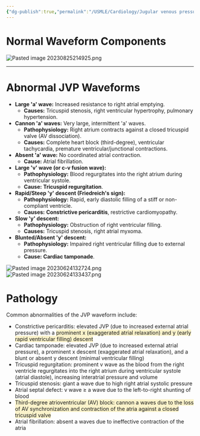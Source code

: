 ```yaml
---
{"dg-publish":true,"permalink":"/USMLE/Cardiology/Jugular venous pressure/","title":"Cardiovascular examination","tags":["t1"]}
---
```


# Normal Waveform Components
![Pasted image 20230825214925.png](/img/user/appendix/Pasted%20image%2020230825214925.png)

---
# Abnormal JVP Waveforms
*   **Large 'a' wave:** Increased resistance to right atrial emptying.
    *   **Causes:** Tricuspid stenosis, right ventricular hypertrophy, pulmonary hypertension.
*   **Cannon 'a' waves:** Very large, intermittent 'a' waves.
    *   **Pathophysiology:** Right atrium contracts against a closed tricuspid valve (AV dissociation).
    *   **Causes:** Complete heart block (third-degree), ventricular tachycardia, premature ventricular/junctional contractions.
*   **Absent 'a' wave:** No coordinated atrial contraction.
    *   **Cause:** Atrial fibrillation.
*   **Large 'v' wave (or c-v fusion wave):**
    *   **Pathophysiology:** Blood regurgitates into the right atrium during ventricular systole.
    *   **Cause:** **Tricuspid regurgitation**.
*   **Rapid/Steep 'y' descent (Friedreich's sign):**
    *   **Pathophysiology:** Rapid, early diastolic filling of a stiff or non-compliant ventricle.
    *   **Causes:** **Constrictive pericarditis**, restrictive cardiomyopathy.
*   **Slow 'y' descent:**
    *   **Pathophysiology:** Obstruction of right ventricular filling.
    *   **Causes:** Tricuspid stenosis, right atrial myxoma.
*   **Blunted/Absent 'y' descent:**
    *   **Pathophysiology:** Impaired right ventricular filling due to external pressure.
    *   **Cause:** **Cardiac tamponade**.


![Pasted image 20230624132724.png](/img/user/appendix/Pasted%20image%2020230624132724.png)![Pasted image 20230624133437.png](/img/user/appendix/Pasted%20image%2020230624133437.png)
# Pathology
Common abnormalities of the JVP waveform include:  
- Constrictive pericarditis: elevated JVP (due to increased external atrial pressure) with a <span style="background:rgba(240, 200, 0, 0.2)">prominent x (exaggerated atrial relaxation) and y (early rapid ventricular filling) descent</span>  
- Cardiac tamponade: elevated JVP (due to increased external atrial pressure), a prominent x descent (exaggerated atrial relaxation), and a blunt or absent y descent (minimal ventricular filling)  
- Tricuspid regurgitation: prominent v wave as the blood from the right ventricle regurgitates into the right atrium during ventricular systole (atrial diastole), increasing interatrial pressure and volume  
- Tricuspid stenosis: giant a wave due to high right atrial systolic pressure  
- Atrial septal defect: v wave ≥ a wave due to the left-to-right shunting of blood  
- <span style="background:rgba(240, 200, 0, 0.2)">Third-degree atrioventricular (AV) block: cannon a waves due to the loss of AV synchronization and contraction of the atria against a closed tricuspid valve</span>
- Atrial fibrillation: absent a waves due to ineffective contraction of the atria
